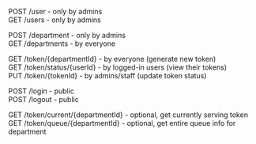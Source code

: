 POST /user - only by admins  
GET /users - only by admins

POST /department - only by admins  
GET /departments - by everyone

GET /token/{departmentId} - by everyone (generate new token)  
GET /token/status/{userId} - by logged-in users (view their tokens)  
PUT /token/{tokenId} - by admins/staff (update token status)

POST /login - public  
POST /logout - public

GET /token/current/{departmentId} - optional, get currently serving token  
GET /token/queue/{departmentId} - optional, get entire queue info for department
